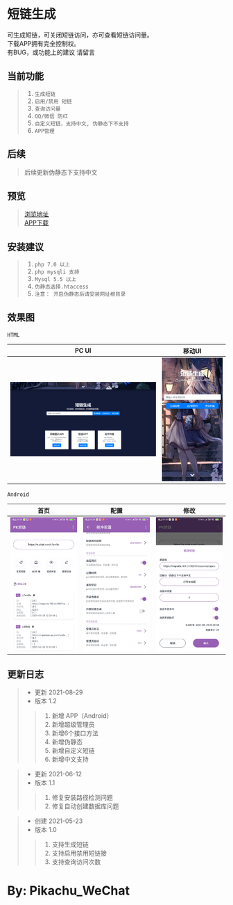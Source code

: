 短链生成
==============
可生成短链，可关闭短链访问，亦可查看短链访问量。<br>
下载APP拥有完全控制权。<br>
有BUG，或功能上的建议 请留言


当前功能
---
> 1. `生成短链`
> 2. `启用/禁用 短链`
> 3. `查询访问量`
> 4. `QQ/微信 防红`
> 5. `自定义短链，支持中文, 伪静态下不支持`
> 6. `APP管理`

后续
---
> 后续更新伪静态下支持中文


预览
---
>[浏览地址](http://a.pkpk.run/) <br>
>[APP下载](.res/app.apk)


安装建议
---
> 1. `php 7.0 以上`
> 2. `php mysqli 支持`
> 3. `Mysql 5.5 以上`
> 4. `伪静态选择.htaccess`
> 5. `注意： 开启伪静态后请安装网址根目录`

效果图
---
`HTML`

|PC UI|移动UI|
|:---:|:---:|
| ![](.res/md_img.png) | ![](.res/md_img_1.png) | 

`Android`

|首页|配置|修改|
|:---:|:---:|:---:|
| ![](.res/app3.jpg) | ![](.res/app2.jpg) | ![](.res/app1.jpg) |



更新日志
---
>* 更新  2021-08-29
>* 版本 1.2
>>1. 新增 APP（Android）
>>2. 新增超级管理员
>>3. 新增6个接口方法
>>4. 新增伪静态
>>5. 新增自定义短链
>>6. 新增中文支持


>* 更新  2021-06-12
>* 版本 1.1
>>1. 修复安装路径检测问题
>>2. 修复自动创建数据库问题


>* 创建  2021-05-23
>* 版本 1.0
>>1. 支持生成短链
>>2. 支持启用禁用短链接
>>3. 支持查询访问次数



By: Pikachu_WeChat
===
